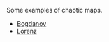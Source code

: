 Some examples of chaotic maps.
- [Bogdanov](attractors/bogdanov.md)
- [Lorenz](attractors/lorenz.md)

